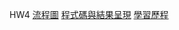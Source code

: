 

HW4
[流程圖](https://github.com/yoyo032/Financial-Engineering/blob/master/HW3_PYTHON/%E8%B2%A1%E5%B7%A5%E4%BD%9C%E6%A5%AD3%E6%B5%81%E7%A8%8B%E5%9C%96.png)
[程式碼與結果呈現](https://github.com/yoyo032/Financial-Engineering/blob/master/HW3_PYTHON/%E8%B2%A1%E5%B7%A5%E4%BD%9C%E6%A5%AD3%20%E7%A8%8B%E5%BC%8F%E7%A2%BC%E8%88%87%E7%B5%90%E6%9E%9C%E5%91%88%E7%8F%BE%20%20.ipynb)
[學習歷程](https://github.com/yoyo032/Financial-Engineering/blob/master/HW3_PYTHON/%E8%B2%A1%E5%B7%A5%E4%BD%9C%E6%A5%AD3%20%E5%AD%B8%E7%BF%92%E6%AD%B7%E7%A8%8B%20.ipynb)
